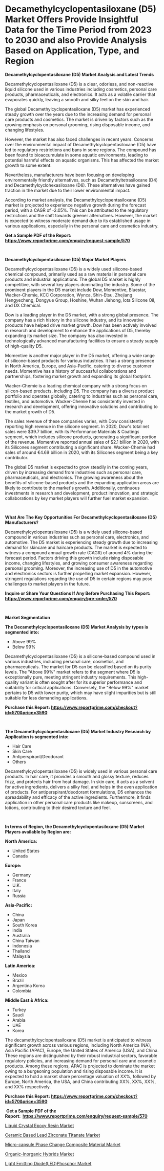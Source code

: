 <p><h1>Decamethylcyclopentasiloxane (D5) Market Offers Provide Insightful Data for the Time Period from 2023 to 2030 and also Provide Analysis Based on Application, Type, and Region</h1></p><p><strong>Decamethylcyclopentasiloxane (D5) Market Analysis and Latest Trends</strong></p>
<p><p>Decamethylcyclopentasiloxane (D5) is a clear, odorless, and non-reactive liquid silicone used in various industries including cosmetics, personal care products, pharmaceuticals, and electronics. It acts as a volatile carrier that evaporates quickly, leaving a smooth and silky feel on the skin and hair.</p><p>The global Decamethylcyclopentasiloxane (D5) market has experienced steady growth over the years due to the increasing demand for personal care products and cosmetics. The market is driven by factors such as the growing emphasis on personal grooming, rising disposable income, and changing lifestyles.</p><p>However, the market has also faced challenges in recent years. Concerns over the environmental impact of Decamethylcyclopentasiloxane (D5) have led to regulatory restrictions and bans in some regions. The compound has been found to bioaccumulate in some aquatic environments, leading to potential harmful effects on aquatic organisms. This has affected the market growth to some extent.</p><p>Nevertheless, manufacturers have been focusing on developing environmentally friendly alternatives, such as Decamethyltetrasiloxane (D4) and Decamethylcyclohexasiloxane (D6). These alternatives have gained traction in the market due to their lower environmental impact.</p><p>According to market analysis, the Decamethylcyclopentasiloxane (D5) market is projected to experience negative growth during the forecast period, with a CAGR of -2.05%. This can be attributed to the regulatory restrictions and the shift towards greener alternatives. However, the market is expected to witness moderate demand due to its established usage in various applications, especially in the personal care and cosmetics industry.</p></p>
<p><strong>Get a Sample PDF of the Report:&nbsp; <a href="https://www.reportprime.com/enquiry/request-sample/570">https://www.reportprime.com/enquiry/request-sample/570</a></strong></p>
<p>&nbsp;</p>
<p><strong>Decamethylcyclopentasiloxane (D5) Major Market Players</strong></p>
<p><p>Decamethylcyclopentasiloxane (D5) is a widely used silicone-based chemical compound, primarily used as a raw material in personal care products and industrial applications. The global D5 market is highly competitive, with several key players dominating the industry. Some of the prominent players in the D5 market include Dow, Momentive, Bluestar, Wacker-Chemie, KCC Corporation, Wynca, Shin-Etsu, Zhejiang Hengyecheng, Dongyue Group, Hoshine, Wuhan Jiehong, Iota Silicone Oil, and DX Chemical.</p><p>Dow is a leading player in the D5 market, with a strong global presence. The company has a rich history in the silicone industry, and its innovative products have helped drive market growth. Dow has been actively involved in research and development to enhance the applications of D5, thereby expanding its market size. The company has also invested in technologically advanced manufacturing facilities to ensure a steady supply of high-quality D5.</p><p>Momentive is another major player in the D5 market, offering a wide range of silicone-based products for various industries. It has a strong presence in North America, Europe, and Asia-Pacific, catering to diverse customer needs. Momentive has a history of successful collaborations and partnerships, fostering market growth and expanding its global footprint.</p><p>Wacker-Chemie is a leading chemical company with a strong focus on silicon-based products, including D5. The company has a diverse product portfolio and operates globally, catering to industries such as personal care, textiles, and automotive. Wacker-Chemie has consistently invested in research and development, offering innovative solutions and contributing to the market growth of D5.</p><p>The sales revenue of these companies varies, with Dow consistently reporting high revenue in the silicone segment. In 2020, Dow's total net sales were $39.7 billion, with its Performance Materials & Coatings segment, which includes silicone products, generating a significant portion of the revenue. Momentive reported annual sales of $2.1 billion in 2020, with its Silicones segment contributing a significant share. Wacker-Chemie had sales of around €4.69 billion in 2020, with its Silicones segment being a key contributor.</p><p>The global D5 market is expected to grow steadily in the coming years, driven by increasing demand from industries such as personal care, pharmaceuticals, and electronics. The growing awareness about the benefits of silicone-based products and the expanding application areas are likely to contribute to the market's growth. Additionally, continuous investments in research and development, product innovation, and strategic collaborations by key market players will further fuel market expansion.</p></p>
<p>&nbsp;</p>
<p><strong>What Are The Key Opportunities For Decamethylcyclopentasiloxane (D5) Manufacturers?</strong></p>
<p><p>Decamethylcyclopentasiloxane (D5) is a widely used silicone-based compound in various industries such as personal care, electronics, and automotive. The D5 market is experiencing steady growth due to increasing demand for skincare and haircare products. The market is expected to witness a compound annual growth rate (CAGR) of around 4% during the forecast period. Factors driving this growth include rising disposable income, changing lifestyles, and growing consumer awareness regarding personal grooming. Moreover, the increasing use of D5 in the automotive and electronics sectors is further propelling market expansion. However, stringent regulations regarding the use of D5 in certain regions may pose challenges to market players in the future.</p></p>
<p><strong>Inquire or Share Your Questions If Any Before Purchasing This Report: <a href="https://www.reportprime.com/enquiry/pre-order/570">https://www.reportprime.com/enquiry/pre-order/570</a></strong></p>
<p>&nbsp;</p>
<p><strong>Market Segmentation</strong></p>
<p><strong>The Decamethylcyclopentasiloxane (D5) Market Analysis by types is segmented into:</strong></p>
<p><ul><li>Above 99%</li><li>Below 99%</li></ul></p>
<p><p>Decamethylcyclopentasiloxane (D5) is a silicone-based compound used in various industries, including personal care, cosmetics, and pharmaceuticals. The market for D5 can be classified based on its purity levels. The "Above 99%" market refers to the segment where D5 is exceptionally pure, meeting stringent industry requirements. This high-quality variant is often sought after for its superior performance and suitability for critical applications. Conversely, the "Below 99%" market pertains to D5 with lower purity, which may have slight impurities but is still suitable for less demanding applications.</p></p>
<p><strong>Purchase this Report:&nbsp;<a href="https://www.reportprime.com/checkout?id=570&price=3590">https://www.reportprime.com/checkout?id=570&price=3590</a></strong></p>
<p>&nbsp;</p>
<p><strong>The Decamethylcyclopentasiloxane (D5) Market Industry Research by Application is segmented into:</strong></p>
<p><ul><li>Hair Care</li><li>Skin Care</li><li>Antiperspirant/Deodorant</li><li>Others</li></ul></p>
<p><p>Decamethylcyclopentasiloxane (D5) is widely used in various personal care products. In hair care, it provides a smooth and glossy texture, reduces frizz, and protects hair from heat damage. In skin care, it acts as a solvent for active ingredients, delivers a silky feel, and helps in the even application of products. For antiperspirant/deodorant formulations, D5 enhances the spreadability and efficacy of the active ingredients. Furthermore, it finds application in other personal care products like makeup, sunscreens, and lotions, contributing to their desired texture and feel.</p></p>
<p>&nbsp;</p>
<p><strong>In terms of Region, the Decamethylcyclopentasiloxane (D5) Market Players available by Region are:</strong></p>
<p>
    <p> <strong> North America: </strong>
        <ul>
            <li>United States</li>
            <li>Canada</li>
        </ul>
        </p> 
    <p> <strong> Europe: </strong>
        <ul>
            <li>Germany</li>
            <li>France</li>
            <li>U.K.</li>
            <li>Italy</li>
            <li>Russia</li>
        </ul>
        </p> 
    <p> <strong> Asia-Pacific: </strong>
        <ul>
            <li>China</li>
            <li>Japan</li>
            <li>South Korea</li>
            <li>India</li>
            <li>Australia</li>
            <li>China Taiwan</li>
            <li>Indonesia</li>
            <li>Thailand</li>
            <li>Malaysia</li>
        </ul>
        </p> 
    <p> <strong> Latin America: </strong>
        <ul>
            <li>Mexico</li>
            <li>Brazil</li>
            <li>Argentina Korea</li>
            <li>Colombia</li>
        </ul>
        </p> 
    <p> <strong> Middle East & Africa: </strong>
        <ul>
            <li>Turkey</li>
            <li>Saudi</li>
            <li>Arabia</li>
            <li>UAE</li>
            <li>Korea</li>
        </ul>
    </p>
    </p>
<p><p>The decamethylcyclopentasiloxane (D5) market is anticipated to witness significant growth across various regions, including North America (NA), Asia Pacific (APAC), Europe, the United States of America (USA), and China. These regions are distinguished by their robust industrial sectors, favorable regulatory policies, and increasing demand for personal care and cosmetic products. Among these regions, APAC is projected to dominate the market owing to a burgeoning population and rising disposable income. It is expected to hold a market share percentage valuation of XX%, followed by Europe, North America, the USA, and China contributing XX%, XX%, XX%, and XX% respectively.</p></p>
<p><strong>Purchase this Report: <a href="https://www.reportprime.com/checkout?id=570&price=3590">https://www.reportprime.com/checkout?id=570&price=3590</a></strong></p>
<p>&nbsp;<strong>Get a Sample PDF of the Report:&nbsp;&nbsp;<a href="https://www.reportprime.com/enquiry/request-sample/570">https://www.reportprime.com/enquiry/request-sample/570</a></strong></p>
<p><strong></strong></p>
<p><p><a href="https://github.com/GroverBarry/Market-Research-Report-List-2/blob/main/liquid-crystal-epoxy-resin-market.md">Liquid Crystal Epoxy Resin Market</a></p><p><a href="https://github.com/RickHolmes3/Market-Research-Report-List-2/blob/main/ceramic-based-lead-zirconate-titanate-market.md">Ceramic Based Lead Zirconate Titanate Market</a></p><p><a href="https://github.com/RoccoManning/Market-Research-Report-List-2/blob/main/micro-capsule-phase-change-composite-material-market.md">Micro-capsule Phase Change Composite Material Market</a></p><p><a href="https://github.com/NorbertYates/Market-Research-Report-List-2/blob/main/organic-inorganic-hybrids-market.md">Organic-Inorganic Hybrids Market</a></p><p><a href="https://github.com/CliffMedina6/Market-Research-Report-List-2/blob/main/light-emitting-diodeledphosphor-market.md">Light Emitting Diode(LED)Phosphor Market</a></p></p>